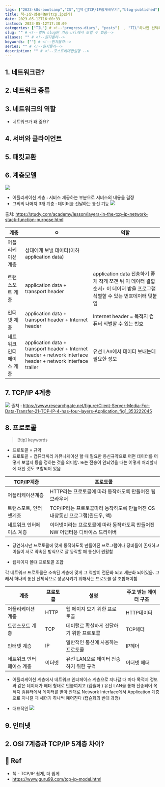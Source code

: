 ```yaml
---
tags: ["2023-k8s-bootcamp","CS","책-TCP/IP쉽게배우기","blog-published"] 
title: 책-1장-컴퓨터NW(tcp,ip쉽게)
date: 2023-05-12T16:00:33
lastmod: 2023-05-12T17:38:09
categories: ["TIL"] # <!--"progress-diary", "posts"]  , "TIL"하나만 선택해서보셈 -->
slug: "" # <!--영어 slug만 가능 url에서 보일 수 있음-->
aliases: "" # <!--뭔지몰라-->
keywords: [""] # <!--뭔지몰라-->
series: "" # <!--뭔지몰라-->
description: "" # <!--포스트에대한설명 -->
---
```

## 1. 네트워크란?

## 2. 네트워크 종류
## 3. 네트워크의 역할

- 네트워크가 왜 중요?

## 4. 서버와 클라이언트

## 5. 패킷교환

## 6. 계층모델 

![](https://i.imgur.com/4nMKaOG.png)


- 어플리케이션 계층 : 서비스 제공하는 부분으로 서비스의 내용을 결정  
- 그외의 나머지 3개 계층 : 데이터를 전달하는 통신 기능
![](https://i.imgur.com/evqZW7h.png)

출처: https://study.com/academy/lesson/layers-in-the-tcp-ip-network-stack-function-purpose.html

| 계층              | ㅇ                                                    | 역할                                                                                                                     |
| ----------------- | ----------------------------------------------------- | ------------------------------------------------------------------------------------------------------------------------ |
| 어플리케이션 계층 | 상대에게 보낼 데이터(이하application data)            |                                                                                                                          |
| 트랜스포트 계층   | application data + transport header                   | application data 전송하기 좋게 작게 쪼갠 뒤 이 데이터 결합순서+ 이 데이터 받을 프로그램 식별할 수 있는 번호데이터 덧붙임 |
| 인터넷 계층       | application data + transport header + Internet header | Internet header   = 목적지 컴퓨터 식별할 수 있는 번호                                                                    |
| 네트워크 인터페이스 계층                  |  application data + transport header + Internet header + network interface header    + network interface trailer                                                 | 유선 LAn에서 데이터 보내는데 필요한 정보                                                                                                                           |


## 7. TCP/IP 4계층

![](https://i.imgur.com/TRfmwc0.png)
출처 : https://www.researchgate.net/figure/Client-Server-Media-For-Data-Transfer-21-TCP-IP-4-has-four-layers-Application_fig1_353222045



## 8. 프로토콜

> [!tip] keywords
> 

- 프로토콜 = 규약
- 프로토콜 = 컴퓨터끼리 커뮤니케이션 할 때 필요한 통신규약으로 어떤 데이터를 어떻게 보낼지 등을 정하는 것을 의미함. 또는 전송이 안되었을 때는 어떻게 처리할지에 대한 것도 포함되어 있음

| TCP/IP계층       | 프로토콜                                                                     |
| ---------------- | ---------------------------------------------------------------------------- |
| 어플리케이션계층 | HTTP라는 프로토콜에 따라 동작하도록 만들어진 웹브라우저                      |
|    트랜스포트, 인터넷계층              | TCP/IP라는 프로토콜따라 동작하도록 만들어진 OS 내장통신 프로그램(윈도우, 맥) |
| 네트워크 인터페이스 계층                 | 이더넷이라는 프로토콜에 따라 동작하도록 만들어진 NW 어댑터용 디바이스 드라이버                                                                              |

- 당연하지만 프로토콜에 맞게 동작하도록 만들어진 프로그램이나 장비들이 존재하고 이들이 서로 약속된 방식으로 잘 동작할 때 통신이 원활함

- 웹페이지 볼떄 프로토콜 조합

각 네트워크 프로토콜은 소속된 계층에 맞게 그 역할이 전문화 되고 세분화 되어있음.  그래서 하나의 통신 전체적으로 성공시키기 위해서는 프로토콜 잘 조합해야함 

| 계층                     | 프로토콜 | 설명                                     | 주고 받는 데이터 구조 |
| ------------------------ | -------- | ---------------------------------------- | --------------------- |
| 어플리케이션 계층        | HTTP     | 웹 페이지 보기 위한 프로토콜             | HTTP데이터            |
| 트랜스포트 계층          | TCP      | 데이털르 확실하게 전달하기 위한 프로토콜 | TCP헤더               |
| 인터넷 계층              | IP       | 일반적인 통신에 사용하는 프로토콜        | IP헤더                      |
| 네트워크 인터페이스 계층 | 이더넷   | 유선 LAN으로 데이터 전송하기 위한 규격   |           이더넷 헤더            |

- 어플리케이션 계층에서 네트워크 인터페이스 계층으로 지나갈 때 마다 목적지 정보와 같은 데이터가 헤더 형태로 덧붙여지고 (캡슐화 ) 유선 LAN을 통해 전송되어 목적지 컴퓨터에서 데이터를 받아 반대로 Network Interface에서   Application 계층으로 지나갈 때 헤더가 하나씩 뗴어진다 (캡슐화의 반대 과정)




- 대표적인 
![](https://i.imgur.com/VixDbZJ.png)


## 9. 인터넷 




## 2. OSI 7계층과 TCP/IP 5계층 차이?

##

## 📑 Ref
- 책 - TCP/IP 쉽게, 더 쉽게
- https://www.guru99.com/tcp-ip-model.html